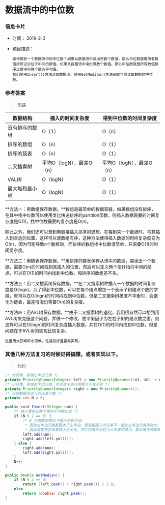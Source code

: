 # 数据流中的中位数 

### 信息卡片 

- 时间： 2019-2-3

- 题目描述：

  ```
  如何得到一个数据流中的中位数？如果从数据流中读出奇数个数值，那么中位数就是所有数值排序之后位于中间的数值。如果从数据流中读出偶数个数值，那么中位数就是所有数值排序之后中间两个数的平均值。
  我们使用Insert()方法读取数据流，使用GetMedian()方法获取当前读取数据的中位数。
  ```

  

### 参考答案

> 思路

| 数据结构       | 插入的时间复杂度          | 得到中位数的时间复杂度    |
| -------------- | ------------------------- | ------------------------- |
| 没有排序的数组 | O（1）                    | O（n）                    |
| 排序的数组     | O（n）                    | O（1）                    |
| 排序的链表     | O（n）                    | O（1）                    |
| 二叉搜索树     | 平均O（logN），最差O（n） | 平均O（logN），最差O（n） |
| VAL树          | O（logN）                 | O（1）                    |
| 最大堆和最小堆 | O（logN）                 | O（1）                    |

**方法一：用数组保存数据。**数组是最简单的数据容器，如果数组没有排序，在其中找中位数可以使用类比快速排序的partition函数，则插入数据需要的时间复杂度是O(1)，找中位数需要的复杂度是O(n)。

除此之外，我们还可以想到用直接插入排序的思想，在每到来一个数据时，将其插入到合适的位置，这样可以使数组有序，这种方法使得插入数据的时间复杂度变为O(n)，因为可能导致n个数移动，而排序的数组找中位数很简单，只需要O(1)的时间复杂度。

**方法二：用链表保存数据。**用排序的链表保存从流中的数据，每读出一个数据，需要O(n)的时间找到其插入的位置，然后可以定义两个指针指向中间的结点，可以在O(1)的时间内找到中位数，和排序的数组差不多。

**方法三：用二叉搜索树保存数据。**在二叉搜索树种插入一个数据的时间复杂度是O(logn)，为了得到中位数，可以在每个结点增加一个表示子树结点个数的字段，就可以在O(logn)的时间内找到中位数，但是二叉搜索树极度不平衡时，会退化为链表，最差情况仍需要O(n)的复杂度。

**方法四：用AVL树保存数据。**由于二叉搜索树的退化，我们很自然可以想到用AVL树来克服这个问题，并做一个修改，使平衡因子为左右子树的结点数之差，则这样可以在O(logn)的时间复杂度插入数据，并在O(1)的时间内找到中位数，但是问题在于AVL树的实现比较复杂。



`这里用大顶堆和小顶堆，性能最好且容易实现。`



### 其他几种方法复习的时候记得搞懂，或者实现以下。

> 代码

```java
/* 大顶堆，存储左半边元素 */
private PriorityQueue<Integer> left = new PriorityQueue<>((o1, o2) -> o2 - o1);
/* 小顶堆，存储右半边元素，并且右半边元素都大于左半边 */
private PriorityQueue<Integer> right = new PriorityQueue<>();
/* 当前数据流读入的元素个数 */
private int N = 0;

public void Insert(Integer num) {
    /* 插入要保证两个堆存于平衡状态 */
    if (N % 2 == 0) {
        /* N 为偶数的情况下插入到右半边。
         * 因为右半边元素都要大于左半边，但是新插入的元素不一定比左半边元素来的大，
         * 因此需要先将元素插入左半边，然后利用左半边为大顶堆的特点，取出堆顶元素即为最大元素，此时插入右半边 */
        left.add(num);
        right.add(left.poll());
    } else {
        right.add(num);
        left.add(right.poll());
    }
    N++;
}

public Double GetMedian() {
    if (N % 2 == 0)
        return (left.peek() + right.peek()) / 2.0;
    else
        return (double) right.peek();
}
```

